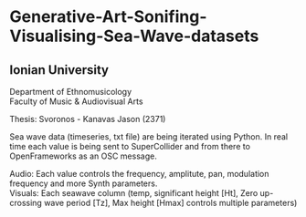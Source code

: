 # Generative-Art-Sonifing-Visualising-Sea-Wave-datasets  
## Ionian University
Department of Ethnomusicology  
Faculty of Music & Audiovisual Arts  
  
Thesis: Svoronos - Kanavas Jason (2371)  

Sea wave data (timeseries, txt file) are being iterated using Python. 
In real time each value is being sent to SuperCollider and from there to 
OpenFrameworks as an OSC message.  
  
Audio: Each value controls the frequency, amplitute, pan, modulation frequency and more Synth parameters.  
Visuals: Each seawave column (temp, significant height [Ht], Zero up-crossing wave period [Tz], Max height [Hmax] controls multiple parameters)
